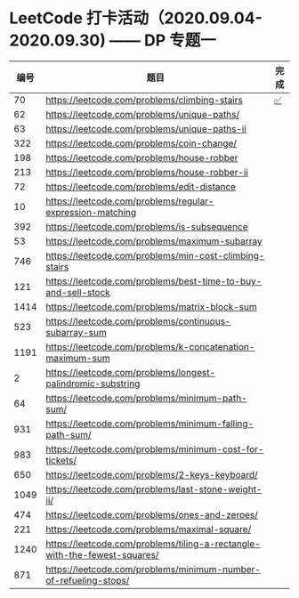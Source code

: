 # LeetCode 打卡活动（2020.09.04-2020.09.30) —— DP 专题一

| 编号 | 题目                                                          |完成                              |
| ---- | ------------------------------------------------------------ | -------------------------------- |
|70    |https://leetcode.com/problems/climbing-stairs                 | [✅](Running_Sum_Of_1d_Array.go)|
|62    |https://leetcode.com/problems/unique-paths/                   |                              |
|63    |https://leetcode.com/problems/unique-paths-ii                 |                              |
|322   | https://leetcode.com/problems/coin-change/                   |                              |
|198   |https://leetcode.com/problems/house-robber                    |                              |
|213   |https://leetcode.com/problems/house-robber-ii                 |                              |
|72    |https://leetcode.com/problems/edit-distance                   |                              |
|10    |https://leetcode.com/problems/regular-expression-matching     |                              |
|392   |https://leetcode.com/problems/is-subsequence                  |                              |
|53    |https://leetcode.com/problems/maximum-subarray                |                              |
|746   |https://leetcode.com/problems/min-cost-climbing-stairs        |                              |
|121   |https://leetcode.com/problems/best-time-to-buy-and-sell-stock |                              |
|1414  |https://leetcode.com/problems/matrix-block-sum                |                              |
|523   |https://leetcode.com/problems/continuous-subarray-sum         |                              |
|1191  |https://leetcode.com/problems/k-concatenation-maximum-sum     |                              |
|2     |https://leetcode.com/problems/longest-palindromic-substring   |                              |
| 64   | https://leetcode.com/problems/minimum-path-sum/              |                              |
|931   | https://leetcode.com/problems/minimum-falling-path-sum/      |                              |
|983   | https://leetcode.com/problems/minimum-cost-for-tickets/      |                              |
|650   | https://leetcode.com/problems/2-keys-keyboard/               |                              |
|1049  | https://leetcode.com/problems/last-stone-weight-ii/          |                              |
|474   | https://leetcode.com/problems/ones-and-zeroes/               |                              |
|221   | https://leetcode.com/problems/maximal-square/                |                              |
|1240  | https://leetcode.com/problems/tiling-a-rectangle-with-the-fewest-squares/ |                              |
|871   | https://leetcode.com/problems/minimum-number-of-refueling-stops/ |                              |
